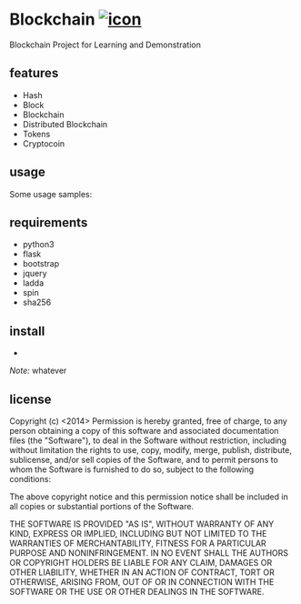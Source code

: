 Blockchain [![icon](https://maxcdn.icons8.com/Share/icon/Logos//blockchain1600.png)](https://maxcdn.icons8.com/Share/icon/Logos//blockchain1600.png) 
========

Blockchain Project for Learning and Demonstration

features
--------
  
* Hash
* Block
* Blockchain
* Distributed Blockchain
* Tokens
* Cryptocoin

usage
-----

Some usage samples:


requirements
------------

* python3
* flask
* bootstrap
* jquery
* ladda
* spin
* sha256

install
-------

* 

*Note:* whatever

license
-------

Copyright (c) <2014> <cynays>
Permission is hereby granted, free of charge, to any person obtaining a copy of this software and associated documentation files (the "Software"), to deal in the Software without restriction, including without limitation the rights to use, copy, modify, merge, publish, distribute, sublicense, and/or sell copies of the Software, and to permit persons to whom the Software is furnished to do so, subject to the following conditions:

The above copyright notice and this permission notice shall be included in all copies or substantial portions of the Software.

THE SOFTWARE IS PROVIDED "AS IS", WITHOUT WARRANTY OF ANY KIND, EXPRESS OR IMPLIED, INCLUDING BUT NOT LIMITED TO THE WARRANTIES OF MERCHANTABILITY, FITNESS FOR A PARTICULAR PURPOSE AND NONINFRINGEMENT. IN NO EVENT SHALL THE AUTHORS OR COPYRIGHT HOLDERS BE LIABLE FOR ANY CLAIM, DAMAGES OR OTHER LIABILITY, WHETHER IN AN ACTION OF CONTRACT, TORT OR OTHERWISE, ARISING FROM, OUT OF OR IN CONNECTION WITH THE SOFTWARE OR THE USE OR OTHER DEALINGS IN THE SOFTWARE.

